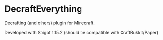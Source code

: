 # DecraftEverything
Decrafting (and others) plugin for Minecraft.

Developed with Spigot 1.15.2 (should be compatible with CraftBukkit/Paper)
